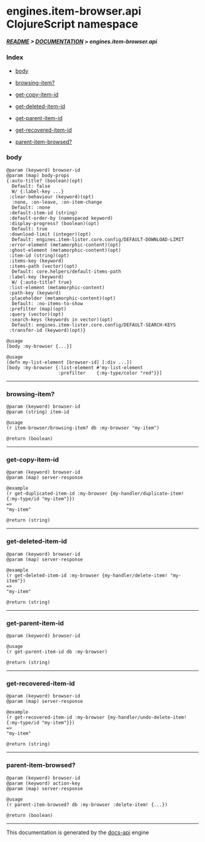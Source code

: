 
# engines.item-browser.api ClojureScript namespace

##### [README](../../../../README.md) > [DOCUMENTATION](../../../COVER.md) > engines.item-browser.api

### Index

- [body](#body)

- [browsing-item?](#browsing-item)

- [get-copy-item-id](#get-copy-item-id)

- [get-deleted-item-id](#get-deleted-item-id)

- [get-parent-item-id](#get-parent-item-id)

- [get-recovered-item-id](#get-recovered-item-id)

- [parent-item-browsed?](#parent-item-browsed)

### body

```
@param (keyword) browser-id
@param (map) body-props
{:auto-title? (boolean)(opt)
  Default: false
  W/ {:label-key ...}
 :clear-behaviour (keyword)(opt)
  :none, :on-leave, :on-item-change
  Default: :none
 :default-item-id (string)
 :default-order-by (namespaced keyword)
 :display-progress? (boolean)(opt)
  Default: true
 :download-limit (integer)(opt)
  Default: engines.item-lister.core.config/DEFAULT-DOWNLOAD-LIMIT
 :error-element (metamorphic-content)(opt)
 :ghost-element (metamorphic-content)(opt)
 :item-id (string)(opt)
 :items-key (keyword)
 :items-path (vector)(opt)
  Default: core.helpers/default-items-path
 :label-key (keyword)
  W/ {:auto-title? true}
 :list-element (metamorphic-content)
 :path-key (keyword)
 :placeholder (metamorphic-content)(opt)
  Default: :no-items-to-show
 :prefilter (map)(opt)
 :query (vector)(opt)
 :search-keys (keywords in vector)(opt)
  Default: engines.item-lister.core.config/DEFAULT-SEARCH-KEYS
 :transfer-id (keyword)(opt)}
```

```
@usage
[body :my-browser {...}]
```

```
@usage
(defn my-list-element [browser-id] [:div ...])
[body :my-browser {:list-element #'my-list-element
                   :prefilter    {:my-type/color "red"}}]
```

---

### browsing-item?

```
@param (keyword) browser-id
@param (string) item-id
```

```
@usage
(r item-browser/browsing-item? db :my-browser "my-item")
```

```
@return (boolean)
```

---

### get-copy-item-id

```
@param (keyword) browser-id
@param (map) server-response
```

```
@example
(r get-duplicated-item-id :my-browser {my-handler/duplicate-item! {:my-type/id "my-item"}})
=>
"my-item"
```

```
@return (string)
```

---

### get-deleted-item-id

```
@param (keyword) browser-id
@param (map) server-response
```

```
@example
(r get-deleted-item-id :my-browser {my-handler/delete-item! "my-item"})
=>
"my-item"
```

```
@return (string)
```

---

### get-parent-item-id

```
@param (keyword) browser-id
```

```
@usage
(r get-parent-item-id db :my-browser)
```

```
@return (string)
```

---

### get-recovered-item-id

```
@param (keyword) browser-id
@param (map) server-response
```

```
@example
(r get-recovered-item-id :my-browser {my-handler/undo-delete-item! {:my-type/id "my-item"}})
=>
"my-item"
```

```
@return (string)
```

---

### parent-item-browsed?

```
@param (keyword) browser-id
@param (keyword) action-key
@param (map) server-response
```

```
@usage
(r parent-item-browsed? db :my-browser :delete-item! {...})
```

```
@return (boolean)
```

---

This documentation is generated by the [docs-api](https://github.com/bithandshake/docs-api) engine

